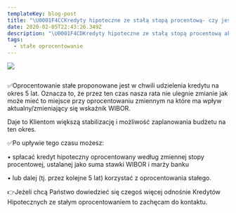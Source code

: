 ```yaml
---
templateKey: blog-post
title: "\U0001F4CCKredyty hipoteczne ze stałą stopą procentową- czy jest to możliwe?"
date: 2020-02-05T22:43:26.349Z
description: "\U0001F4CDKredyty hipoteczne ze stałą stopą procentową aktualnie jest dostępny tylko w ofercie trzech banków."
tags:
  - stałe oprocentowanie
---
```

![](/img/oprocentowanie-stałe.png)

![]()



✅Oprocentowanie stałe proponowane jest w chwili udzielenia kredytu na okres 5 lat. Oznacza to, że przez ten czas nasza rata nie ulegnie zmianie jak może mieć to miejsce przy oprocentowaniu zmiennym na które ma wpływ aktualny/zmieniający się wskaźnik WIBOR. 

Daje to Klientom większą stabilizację i możliwość zaplanowania budżetu na ten okres. 

✅Po upływie tego czasu możesz:

• spłacać kredyt hipoteczny oprocentowany według zmiennej stopy procentowej, ustalanej jako suma stawki WIBOR i marży banku

• lub dalej (tj. przez kolejne 5 lat) korzystać z oprocentowania stałego.



👉Jeżeli chcą Państwo dowiedzieć się czegoś więcej odnośnie Kredytów Hipotecznych ze stałym oprocentowaniem to zachęcam do kontaktu.
